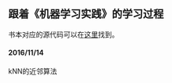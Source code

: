 ## 跟着《机器学习实践》的学习过程

书本对应的源代码可以在[这里](https://github.com/longyinzaitian/MLInActionCode)找到。

#### 2016/11/14
kNN的近邻算法